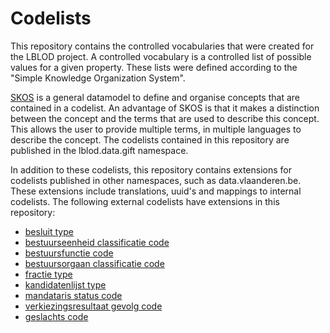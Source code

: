 # Codelists
This repository contains the controlled vocabularies that were created for the LBLOD project. A controlled vocabulary is a controlled list of possible values for a given property. These lists were defined according to the "Simple Knowledge Organization System".

[SKOS](https://www.w3.org/TR/skos-primer/) is a general datamodel to define and organise concepts that are contained in a codelist. An advantage of SKOS is that it makes a distinction between the concept and the terms that are used to describe this concept. This allows the user to provide multiple terms, in multiple languages to describe the concept. The codelists contained in this repository are published in the lblod.data.gift namespace.

 In addition to these codelists, this repository contains extensions for codelists published in other namespaces, such as data.vlaanderen.be. These extensions include translations, uuid's and mappings to internal codelists. The following external codelists have extensions in this repository:
- [besluit type](https://github.com/Informatievlaanderen/OSLOthema-lokaleBesluiten/blob/master/codelijsten/besluit-type.ttl)
- [bestuurseenheid classificatie code](https://github.com/Informatievlaanderen/OSLOthema-lokaleBesluiten/blob/master/codelijsten/bestuurseenheid-classificatie-code.ttl)
- [bestuursfunctie code](https://github.com/Informatievlaanderen/OSLOthema-lokaleBesluiten/blob/master/codelijsten/bestuursfunctie-code.ttl)
- [bestuursorgaan classificatie code](https://github.com/Informatievlaanderen/OSLOthema-lokaleBesluiten/blob/master/codelijsten/bestuursorgaan-classificatie-code.ttl)
- [fractie type](https://github.com/Informatievlaanderen/OSLOthema-lokaleBesluiten/blob/master/codelijsten/fractietype.ttl)
- [kandidatenlijst type](https://github.com/Informatievlaanderen/OSLOthema-lokaleBesluiten/blob/master/codelijsten/lijsttype.ttl)
- [mandataris status code](https://github.com/Informatievlaanderen/OSLOthema-lokaleBesluiten/blob/master/codelijsten/mandataris-status-code.ttl)
- [verkiezingsresultaat gevolg code](https://github.com/Informatievlaanderen/OSLOthema-lokaleBesluiten/blob/master/codelijsten/verkiezingsresultaat-gevolg-code.ttl)
- [geslachts code](http://publications.europa.eu/resource/authority/human-sex)

